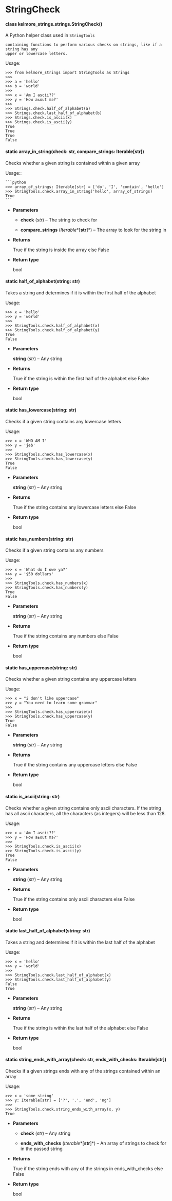 <!-- kelmore__utils documentation master file, created by
sphinx-quickstart on Sun Sep  1 18:49:11 2019.
You can adapt this file completely to your liking, but it should at least
contain the root `toctree` directive. -->
# StringCheck


#### class kelmore_strings.strings.StringCheck()
A Python helper class used in `StringTools`

    containing functions to perform various checks on strings, like if a string has any
    upper or lowercase letters.

Usage:

```
>>> from kelmore_strings import StringTools as Strings
>>>
>>> a = 'hello'
>>> b = 'world'
>>>
>>> x = 'Am I ascii??'
>>> y = 'How aьout mэ?'
>>>
>>> Strings.check.half_of_alphabet(a)
>>> Strings.check.last_half_of_alphabet(b)
>>> Strings.check.is_ascii(x)
>>> Strings.check.is_ascii(y)
True
True
True
False
```


#### static array_in_string(check: str, compare_strings: Iterable[str])
Checks whether a given string is contained within a given array

Usage::

    ```python
    >>> array_of_strings: Iterable[str] = ['do', 'I', 'contain', 'hello']
    >>> StringTools.check.array_in_string('hello', array_of_strings)
    True
    ```


* **Parameters**

    * **check** (*str*) – The string to check for

    * **compare_strings** (*Iterable**[**str**]*) – The array to look for the string in



* **Returns**

    True if the string is inside the array else False



* **Return type**

    bool



#### static half_of_alphabet(string: str)
Takes a string and determines if it is within the first half of the alphabet

Usage:

```
>>> x = 'hello'
>>> y = 'world'
>>>
>>> StringTools.check.half_of_alphabet(x)
>>> StringTools.check.half_of_alphabet(y)
True
False
```


* **Parameters**

    **string** (*str*) – Any string



* **Returns**

    True if the string is within the first half of the alphabet else False



* **Return type**

    bool



#### static has_lowercase(string: str)
Checks if a given string contains any lowercase letters

Usage:

```
>>> x = 'WHO AM I'
>>> y = 'jeb'
>>>
>>> StringTools.check.has_lowercase(x)
>>> StringTools.check.has_lowercase(y)
True
False
```


* **Parameters**

    **string** (*str*) – Any string



* **Returns**

    True if the string contains any lowercase letters else False



* **Return type**

    bool



#### static has_numbers(string: str)
Checks if a given string contains any numbers

Usage:

```
>>> x = 'What do I owe ya?'
>>> y = '$50 dollars'
>>>
>>> StringTools.check.has_numbers(x)
>>> StringTools.check.has_numbers(y)
True
False
```


* **Parameters**

    **string** (*str*) – Any string



* **Returns**

    True if the string contains any numbers else False



* **Return type**

    bool



#### static has_uppercase(string: str)
Checks whether a given string contains any uppercase letters

Usage:

```
>>> x = "i don't like uppercase"
>>> y = "You need to learn some grammar"
>>>
>>> StringTools.check.has_uppercase(x)
>>> StringTools.check.has_uppercase(y)
True
False
```


* **Parameters**

    **string** (*str*) – Any string



* **Returns**

    True if the string contains any uppercase letters else False



* **Return type**

    bool



#### static is_ascii(string: str)
Checks whether a given string contains only ascii characters. If the string has all
ascii characters, all the characters (as integers) will be less than 128.

Usage:

```
>>> x = 'Am I ascii??'
>>> y = 'How aьout mэ?'
>>>
>>> StringTools.check.is_ascii(x)
>>> StringTools.check.is_ascii(y)
True
False
```


* **Parameters**

    **string** (*str*) – Any string



* **Returns**

    True if the string contains only ascii characters else False



* **Return type**

    bool



#### static last_half_of_alphabet(string: str)
Takes a string and determines if it is within the last half of the alphabet

Usage:

```
>>> x = 'hello'
>>> y = 'world'
>>>
>>> StringTools.check.last_half_of_alphabet(x)
>>> StringTools.check.last_half_of_alphabet(y)
False
True
```


* **Parameters**

    **string** (*str*) – Any string



* **Returns**

    True if the string is within the last half of the alphabet else False



* **Return type**

    bool



#### static string_ends_with_array(check: str, ends_with_checks: Iterable[str])
Checks if a given strings ends with any of the strings contained within an array

Usage:

```
>>> x = 'some string'
>>> y: Iterable[str] = ['?', '.', 'end', 'ng']
>>>
>>> StringTools.check.string_ends_with_array(x, y)
True
```


* **Parameters**

    * **check** (*str*) – Any string

    * **ends_with_checks** (*Iterable**[**str**]*) – An array of strings to check for in the passed string



* **Returns**

    True if the string ends with any of the strings in ends_with_checks else False



* **Return type**

    bool
